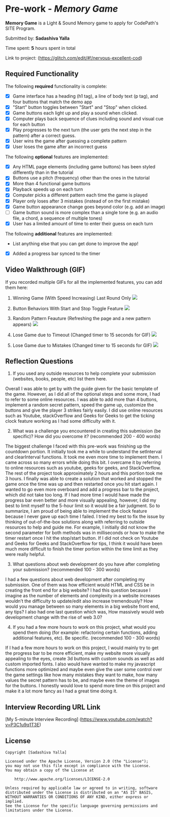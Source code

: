 # Pre-work - *Memory Game*

**Memory Game** is a Light & Sound Memory game to apply for CodePath's SITE Program. 

Submitted by: **Sadashiva Yalla**

Time spent: **5** hours spent in total

Link to project: (https://glitch.com/edit/#!/nervous-excellent-cod)

## Required Functionality

The following **required** functionality is complete:

* [x] Game interface has a heading (h1 tag), a line of body text (p tag), and four buttons that match the demo app
* [x] "Start" button toggles between "Start" and "Stop" when clicked. 
* [x] Game buttons each light up and play a sound when clicked. 
* [x] Computer plays back sequence of clues including sound and visual cue for each button
* [x] Play progresses to the next turn (the user gets the next step in the pattern) after a correct guess. 
* [x] User wins the game after guessing a complete pattern
* [x] User loses the game after an incorrect guess

The following **optional** features are implemented:

* [x] Any HTML page elements (including game buttons) has been styled differently than in the tutorial
* [x] Buttons use a pitch (frequency) other than the ones in the tutorial
* [x] More than 4 functional game buttons
* [x] Playback speeds up on each turn
* [x] Computer picks a different pattern each time the game is played
* [x] Player only loses after 3 mistakes (instead of on the first mistake)
* [x] Game button appearance change goes beyond color (e.g. add an image)
* [ ] Game button sound is more complex than a single tone (e.g. an audio file, a chord, a sequence of multiple tones)
* [x] User has a limited amount of time to enter their guess on each turn

The following **additional** features are implemented:

- List anything else that you can get done to improve the app!
- [x] Added a progress bar synced to the timer

## Video Walkthrough (GIF)

If you recorded multiple GIFs for all the implemented features, you can add them here:
1. Winning Game (With Speed Increasing) Last Round Only
![](https://media.giphy.com/media/G2LcndVSHRwXgTIzNY/giphy.gif)

2. Button Behaviors With Start and Stop Toggle Feature
![](https://media.giphy.com/media/q8oenCQJNoYTaIt4W3/giphy.gif)

3. Random Pattern Feauture (Refreshing the page and a new pattern appears)
![](https://media.giphy.com/media/D299eHyl1kTs12cpsH/giphy.gif)

4. Lose Game due to Timeout (Changed timer to 15 seconds for GIF)
![](https://media.giphy.com/media/JHm8g36WrjpKaeSoR7/giphy.gif)

5. Lose Game due to Mistakes (Changed timer to 15 seconds for GIF)
![](https://media.giphy.com/media/KsTSxZFfDtrkeRPCHx/giphy.gif)



## Reflection Questions
1. If you used any outside resources to help complete your submission (websites, books, people, etc) list them here. 

Overall I was able to get by with the guide given for the basic template of the game. However, as I did all of the optional steps and some more, I had to refer to some online resources. I was able to add more than 4 buttons, implement a random secret pattern, speed the game up, customize the buttons and give the player 3 strikes fairly easily. I did use online  resources such as Youtube, stackOverflow and Geeks for Geeks to get the ticking clock feature working as I had some difficulty with it. 

2. What was a challenge you encountered in creating this submission (be specific)? How did you overcome it? (recommended 200 - 400 words) 

The biggest challenge I faced with this pre-work was finishing up the countdown portion. It initially took me a while to understand the setInterval and clearInterval functions. It took me even more time to implement them. I came across so many errors while doing this bit. I overcame it by referring to online resources such as youtube, geeks for geeks, and StackOverflow. The rest of the project took approximately 2 hours and this portion took me 3 hours. I finally was able to create a solution that worked and stopped the game once the time was up and then restarted once you hit start again. I wanted to go even more overboard and add a progress bar to the project, which did not take too long.  If I had more time I would have made the progress bar even better and more visually appealing, however, I did my best to limit myself to the 5-hour limit so it would be a fair judgment. 
So to summarize, I am proud of being able to implement the clock feature because I never gave up each time I failed. I tried my best to fix the issue by thinking of out-of-the-box solutions along with referring to outside resources to help and guide me. For example, I initially did not know the second parameter for both methods was in milliseconds or how to make the timer restart once I hit the stop/start button. If I did not check on Youtube and Geeks for Geeks and StackOverflow for tips, I think it would have been much more difficult to finish the timer portion within the time limit as they were really helpful.

3. What questions about web development do you have after completing your submission? (recommended 100 - 300 words) 

I had a few questions about web development after completing my submission. One of them was how efficient would HTML and CSS be in creating the front end for a big website? I had this question because I imagine as the number of elements and complexity in a website increases wouldn’t the difficulty to update/edit also increase tremendously? How would you manage between so many elements in a big website front end, any tips? I also had one last question which was, How massively would web development change with the rise of web 3.0?


4. If you had a few more hours to work on this project, what would you spend them doing (for example: refactoring certain functions, adding additional features, etc). Be specific. (recommended 100 - 300 words) 

If I had a few more hours to work on this project, I would mainly try to get the progress bar to be more efficient, make my website more visually appealing to the eyes, create 3d buttons with custom sounds as well as add custom imported fonts. I also would have wanted to make my javascript functions more optimized and maybe even give the user some control over the game settings like how many mistakes they want to make, how many values the secret pattern has to be, and maybe even the theme of images for the buttons. I honestly would love to spend more time on this project and make it a lot more fancy as I had a great time doing it.




## Interview Recording URL Link

[My 5-minute Interview Recording]
(https://www.youtube.com/watch?v=P3C1u9q1T3E)


## License

    Copyright [Sadashiva Yalla]

    Licensed under the Apache License, Version 2.0 (the "License");
    you may not use this file except in compliance with the License.
    You may obtain a copy of the License at

        http://www.apache.org/licenses/LICENSE-2.0

    Unless required by applicable law or agreed to in writing, software
    distributed under the License is distributed on an "AS IS" BASIS,
    WITHOUT WARRANTIES OR CONDITIONS OF ANY KIND, either express or implied.
    See the License for the specific language governing permissions and
    limitations under the License.
